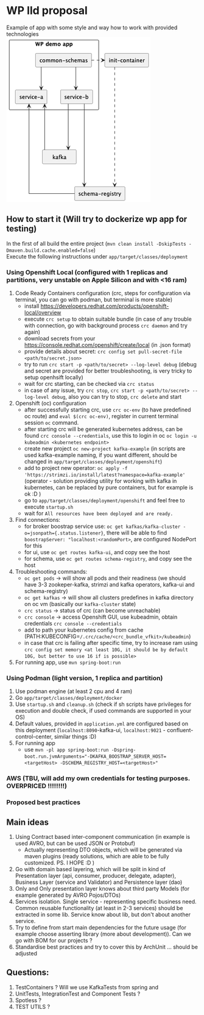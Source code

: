 # WP lld proposal 
Example of app with some style and way how to work with provided technologies <br>
![hhd.png](static%2Fhhd.png)

## How to start it (Will try to dockerize wp app for testing)
In the first of all build the entire project (`mvn clean install -DskipTests -Dmaven.build.cache.enabled=false`) <br> 
Execute the following instructions under `app/target/classes/deployment`
### Using Openshift Local (configured with 1 replicas and partitions, very unstable on Apple Silicon and with <16 ram)
1. Code Ready Containers configuration (crc, steps for configuration via terminal, you can go with podman, but terminal is more stable)
   - install https://developers.redhat.com/products/openshift-local/overview
   - execute `crc setup` to obtain suitable bundle (in case of any trouble with connection, go with background process `crc daemon` and try again)
   - download secrets from your https://console.redhat.com/openshift/create/local (in .json format)
   - provide details about secret: `crc config set pull-secret-file <path/to/secret.json>`
   - try to run `crc start -p <path/to/secret> --log-level debug` (debug and secret are provided for better troubleshooting, is very tricky to setup openhsift locally)
   - wait for crc starting, can be checked via `crc status`
   - in case of any issue, try `crc stop`, `crc start -p <path/to/secret> --log-level debug`, also you can try to stop, `crc delete` and start
2. Openshift (oc) configuration
   - after successfully starting crc, use `crc oc-env` (to have predefined oc route) and `eval $(crc oc-env)`, register in current terminal session `oc` command.
   - after starting crc will be generated kubernetes address, can be found `crc console --credentials`, use this to login in oc `oc login -u kubeadmin <kubernetes endpoint>`
   - create new project `oc new-project kafka-example` (in scripts are used kafka-example naming, if you want different, should be changed in `app/target/classes/deployment/openshift`)
   - add to project new operator: `oc apply -f 'https://strimzi.io/install/latest?namespace=kafka-example'` (operator - solution providing utility for working with kafka in kubernetes, can be replaced by pure containers, but for example is ok :D )
   - go to `app/target/classes/deployment/openshift` and feel free to execute `startup.sh`
   - wait for `All resources have been deployed and are ready.`
3. Find connections:
   - for broker boostrap service use: `oc get kafkas/kafka-cluster -o=jsonpath={.status.listener}`, there will be able to find `boostrapServer: "localhost:<randomPort>`, are configured NodePort for this 
   - for ui, use `oc get routes kafka-ui`, and copy see the host
   - for schema, use `oc get routes schema-registry`, and copy see the host
4. Troubleshooting commands:
   - `oc get pods` -> will show all pods and their readiness (we should have 3-3 zookeper-kafka, strimzi and kafka operators, kafka-ui and schema-registry)
   - `oc get kafkas` -> will show all clusters predefines in kafka directory on oc vm (basically our `kafka-cluster` state)
   - `crc status` -> status of crc (can become unreachable)
   - `crc console` -> access Openshift GUI, use kubeadmin, obtain credentials `crc console --credentials`
   - add to path your kubernetes config from cache (PATH:KUBECONFIG=`/.crc/cache/<crc_bundle_vfkit>/kubeadmin`)
   - in case that crc is failing after specific time, try to increase ram using `crc config set memory <at least 10G, it should be by default 10G, but better to use 16 if is possible>`
5. For running app, use `mvn spring-boot:run`

### Using Podman (light version, 1 replica and partition)
1. Use podman engine (at least 2 cpu and 4 ram)
2. Go `app/target/classes/deployment/docker`
3. Use `startup.sh` and `cleanup.sh` (check if sh scripts have privileges for execution and double check, if used commands are supported in your OS)
4. Default values, provided in `application.yml` are configured based on this deployment (`localhost:8090`-kafka-ui, `localhost:9021` - confluent-control-center, similar things :D)
5. For running app
   - use `mvn -pl app spring-boot:run -Dspring-boot.run.jvmArguments="-DKAFKA_BOOSTRAP_SERVER_HOST=<targetHost> -DSCHEMA_REGISTRY_HOST=<targetHost>"`

### AWS (TBU, will add my own credentials for testing purposes. OVERPRICED !!!!!!!!)

### Proposed best practices
## Main ideas
1. Using Contract based inter-component communication (in example is used AVRO, but can be used JSON or Protobuf)
   - Actually representing DTO objects, which will be generated via maven plugins (ready solutions, which are able to be fully customized. PS. I HOPE :D )
2. Go with domain based layering, which will be split in kind of Presentation layer (api, consumer, producer, delegate, adapter), Business Layer (service and Validator) and Persistence layer (dao)
3. Only and Only presentation layer knows about third party Models (for example generated by AVRO Pojos/DTOs)
4. Services isolation. Single service - representing specific business need. Common reusable functionality (at least in 2-3 services) should be extracted in some lib. Service know about lib, but don't about another service.
5. Try to define from start main dependencies for the future usage (for example choose asserting library (more about development)). Can we go with BOM for our projects ? 
6. Standardise best practices and try to cover this by ArchUnit
... should be adjusted 

## Questions:
1. TestContainers ? Will we use KafkaTests from spring and 
2. UnitTests, IntegrationTest and Component Tests ?
3. Spotless ? 
4. TEST UTILS ?